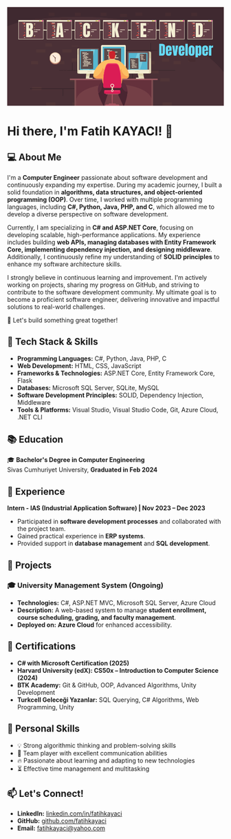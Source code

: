 <img src="BackEndDeveloper.png" />

# Hi there, I'm Fatih KAYACI! 👋

## 💻 About Me
I'm a **Computer Engineer** passionate about software development and continuously expanding my expertise. During my academic journey, I built a solid foundation in **algorithms, data structures, and object-oriented programming (OOP)**. Over time, I worked with multiple programming languages, including **C#, Python, Java, PHP, and C**, which allowed me to develop a diverse perspective on software development.

Currently, I am specializing in **C# and ASP.NET Core**, focusing on developing scalable, high-performance applications. My experience includes building **web APIs, managing databases with Entity Framework Core, implementing dependency injection, and designing middleware**. Additionally, I continuously refine my understanding of **SOLID principles** to enhance my software architecture skills.

I strongly believe in continuous learning and improvement. I'm actively working on projects, sharing my progress on GitHub, and striving to contribute to the software development community. My ultimate goal is to become a proficient software engineer, delivering innovative and impactful solutions to real-world challenges.

🚀 Let's build something great together!

## 🔧 Tech Stack & Skills
- **Programming Languages:** C#, Python, Java, PHP, C
- **Web Development:** HTML, CSS, JavaScript
- **Frameworks & Technologies:** ASP.NET Core, Entity Framework Core, Flask
- **Databases:** Microsoft SQL Server, SQLite, MySQL
- **Software Development Principles:** SOLID, Dependency Injection, Middleware
- **Tools & Platforms:** Visual Studio, Visual Studio Code, Git, Azure Cloud, .NET CLI

## 📚 Education
🎓 **Bachelor's Degree in Computer Engineering**  
Sivas Cumhuriyet University, **Graduated in Feb 2024**

## 💼 Experience
**Intern - IAS (Industrial Application Software) | Nov 2023 – Dec 2023**  
- Participated in **software development processes** and collaborated with the project team.  
- Gained practical experience in **ERP systems**.  
- Provided support in **database management** and **SQL development**.  

## 🚀 Projects
### 🎓 University Management System (Ongoing)
- **Technologies:** C#, ASP.NET MVC, Microsoft SQL Server, Azure Cloud  
- **Description:** A web-based system to manage **student enrollment, course scheduling, grading, and faculty management**. 
- **Deployed on:** **Azure Cloud** for enhanced accessibility.

## 📜 Certifications
- **C# with Microsoft Certification (2025)**
- **Harvard University (edX): CS50x – Introduction to Computer Science (2024)**
- **BTK Academy:** Git & GitHub, OOP, Advanced Algorithms, Unity Development
- **Turkcell Geleceği Yazanlar:** SQL Querying, C# Algorithms, Web Programming, Unity

## 🎯 Personal Skills
- 💡 Strong algorithmic thinking and problem-solving skills
- 🤝 Team player with excellent communication abilities
- 🔥 Passionate about learning and adapting to new technologies
- ⏳ Effective time management and multitasking

## 📫 Let's Connect!
- **LinkedIn:** [linkedin.com/in/fatihkayaci](https://linkedin.com/in/fatihkayaci)
- **GitHub:** [github.com/fatihkayaci](https://github.com/fatihkayaci)
- **Email:** fatihkayaci@yahoo.com
